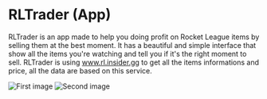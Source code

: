# RLTrader (App)

RLTrader is an app made to help you doing profit on Rocket League items by selling them at the best moment.
It has a beautiful and simple interface that show all the items you're watching and tell you if it's the right moment to sell.
RLTrader is using www.rl.insider.gg to get all the items informations and price, all the data are based on this service.

![First image](https://zupimages.net/up/22/15/zs7q.png)
![Second image](https://zupimages.net/up/22/15/y254.png)
